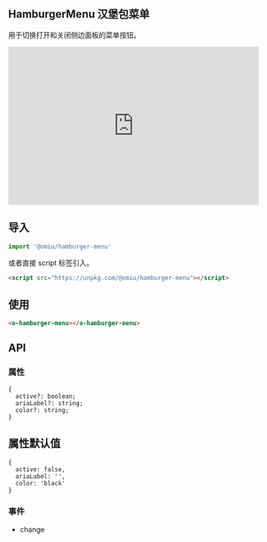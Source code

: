 ## HamburgerMenu 汉堡包菜单 

用于切换打开和关闭侧边面板的菜单按钮。

<iframe height="318" style="width: 100%;" scrolling="no" title="OMIU Hamburger Menu" src="https://codepen.io/omijs/embed/MWapaJd?height=318&theme-id=default&default-tab=html,result" frameborder="no" allowtransparency="true" allowfullscreen="true" loading="lazy">
  See the Pen <a href='https://codepen.io/omijs/pen/MWapaJd'>OMIU Hamburger Menu</a> by OMI
  (<a href='https://codepen.io/omijs'>@omijs</a>) on <a href='https://codepen.io'>CodePen</a>.
</iframe>

## 导入

```js
import '@omiu/hamburger-menu'
```

或者直接 script 标签引入。


```html
<script src="https://unpkg.com/@omiu/hamburger-menu"></script>
```

## 使用

```html
<o-hamburger-menu></o-hamburger-menu>
```


## API

### 属性

```tsx
{
  active?: boolean;
  ariaLabel?: string;
  color?: string;
}
```

## 属性默认值

```tsx
{
  active: false,
  ariaLabel: '',
  color: 'black'
}
```

### 事件

* change
